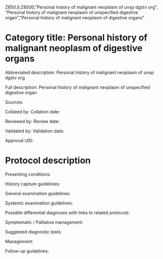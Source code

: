 Z850,0,Z8500,"Personal history of malignant neoplasm of unsp dgstv org", "Personal history of malignant neoplasm of unspecified digestive organ","Personal history of malignant neoplasm of digestive organs"
# Category title: Personal history of malignant neoplasm of digestive organs

Abbreviated description: Personal history of malignant neoplasm of unsp dgstv org

Full description: Personal history of malignant neoplasm of unspecified digestive organ

Sources:

Collated by:
Collation date:

Reviewed by:
Review date:

Validated by:
Validation date:

Approval UID:

# Protocol description

Presenting conditions:

History capture guidelines:

General examination guidelines:

Systemic examination guidelines:

Possible differential diagnoses with links to related protocols:

Symptomatic / Palliative management:

Suggested diagnostic tests:

Management:

Follow-up guidelines:
